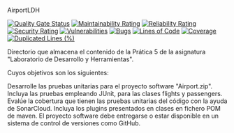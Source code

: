 AirportLDH

[![Quality Gate Status](https://sonarcloud.io/api/project_badges/measure?project=alu0101332819_AirportLDH&metric=alert_status)](https://sonarcloud.io/summary/new_code?id=alu0101332819_AirportLDH)
[![Maintainability Rating](https://sonarcloud.io/api/project_badges/measure?project=alu0101332819_AirportLDH&metric=sqale_rating)](https://sonarcloud.io/summary/new_code?id=alu0101332819_AirportLDH)
[![Reliability Rating](https://sonarcloud.io/api/project_badges/measure?project=alu0101332819_AirportLDH&metric=reliability_rating)](https://sonarcloud.io/summary/new_code?id=alu0101332819_AirportLDH)
[![Security Rating](https://sonarcloud.io/api/project_badges/measure?project=alu0101332819_AirportLDH&metric=security_rating)](https://sonarcloud.io/summary/new_code?id=alu0101332819_AirportLDH)
[![Vulnerabilities](https://sonarcloud.io/api/project_badges/measure?project=alu0101332819_AirportLDH&metric=vulnerabilities)](https://sonarcloud.io/summary/new_code?id=alu0101332819_AirportLDH)
[![Bugs](https://sonarcloud.io/api/project_badges/measure?project=alu0101332819_AirportLDH&metric=bugs)](https://sonarcloud.io/summary/new_code?id=alu0101332819_AirportLDH)
[![Lines of Code](https://sonarcloud.io/api/project_badges/measure?project=alu0101332819_AirportLDH&metric=ncloc)](https://sonarcloud.io/summary/new_code?id=alu0101332819_AirportLDH)
[![Coverage](https://sonarcloud.io/api/project_badges/measure?project=alu0101332819_AirportLDH&metric=coverage)](https://sonarcloud.io/summary/new_code?id=alu0101332819_AirportLDH)
[![Duplicated Lines (%)](https://sonarcloud.io/api/project_badges/measure?project=alu0101332819_AirportLDH&metric=duplicated_lines_density)](https://sonarcloud.io/summary/new_code?id=alu0101332819_AirportLDH)

Directorio que almacena el contenido de la Prática 5 de la asignatura "Laboratorio de Desarrollo y Herramientas".

Cuyos objetivos son los siguientes:

Desarrolle las pruebas unitarias para el proyecto software "Airport.zip". Incluya las pruebas empleando JUnit, para las clases flights y passengers. Evalúe la cobertura que tienen las pruebas unitarias del código con la ayuda de SonarCloud. Incluya los plugins presentados en clases en fichero POM de maven. El proyecto software debe entregarse o estar disponible en un sistema de control de versiones como GitHub.
